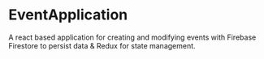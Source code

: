 # EventApplication
A react based application for creating and modifying events with Firebase Firestore to persist data &amp; Redux for state management.
